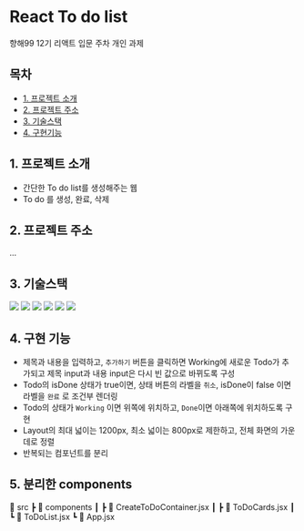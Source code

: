 # React To do list

향해99 12기 리액트 입문 주차 개인 과제

## 목차

- [1. 프로젝트 소개](##1-프로젝트-소개)
- [2. 프로젝트 주소](##2-프로젝트-주소)
- [3. 기술스택](##2-기술스택)
- [4. 구현기능](##4-구현-기능)

## 1. 프로젝트 소개

- 간단한 To do list를 생성해주는 웹
- To do 를 생성, 완료, 삭제

## 2. 프로젝트 주소

...

## 3. 기술스택

<img src="https://img.shields.io/badge/react-61DAFB?style=for-the-badge&logo=react&logoColor=black">
<img src="https://img.shields.io/badge/javascript-F7DF1E?style=for-the-badge&logo=javascript&logoColor=black">
<img src="https://img.shields.io/badge/css-1572B6?style=for-the-badge&logo=css3&logoColor=white">
<img src="https://img.shields.io/badge/bootstrap-7952B3?style=for-the-badge&logo=bootstrap&logoColor=white">
<img src="https://img.shields.io/badge/git-F05032?style=for-the-badge&logo=git&logoColor=white">
<img src="https://img.shields.io/badge/github-181717?style=for-the-badge&logo=github&logoColor=white">

## 4. 구현 기능

- 제목과 내용을 입력하고, `추가하기` 버튼을 클릭하면 Working에 새로운 Todo가 추가되고 제목 input과 내용 input은 다시 빈 값으로 바뀌도록 구성
- Todo의 isDone 상태가 true이면, 상태 버튼의 라벨을 `취소`, isDone이 false 이면 라벨을 `완료` 로 조건부 렌더링
- Todo의 상태가 `Working` 이면 위쪽에 위치하고, `Done`이면 아래쪽에 위치하도록 구현
- Layout의 최대 넓이는 1200px, 최소 넓이는 800px로 제한하고, 전체 화면의 가운데로 정렬
- 반복되는 컴포넌트를 분리

## 5. 분리한 components

🚚 src 
┣ 📁 components 
┃ ┣ 📄 CreateToDoContainer.jsx 
┃ ┣ 📄 ToDoCards.jsx 
┃ ┗ 📄 ToDoList.jsx 
┗ 📄 App.jsx
